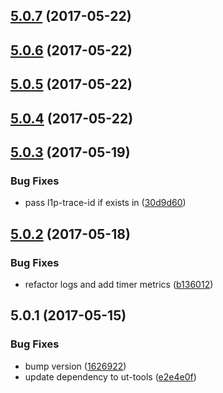 <a name="5.0.7"></a>
## [5.0.7](https://github.com/softwaregroup-bg/ut-log-dfsp/compare/v5.0.6...v5.0.7) (2017-05-22)



<a name="5.0.6"></a>
## [5.0.6](https://github.com/softwaregroup-bg/ut-log-dfsp/compare/v5.0.5...v5.0.6) (2017-05-22)



<a name="5.0.5"></a>
## [5.0.5](https://github.com/softwaregroup-bg/ut-log-dfsp/compare/v5.0.4...v5.0.5) (2017-05-22)



<a name="5.0.4"></a>
## [5.0.4](https://github.com/softwaregroup-bg/ut-log-dfsp/compare/v5.0.3...v5.0.4) (2017-05-22)



<a name="5.0.3"></a>
## [5.0.3](https://github.com/softwaregroup-bg/ut-log-dfsp/compare/v5.0.2...v5.0.3) (2017-05-19)


### Bug Fixes

* pass l1p-trace-id if exists in ([30d9d60](https://github.com/softwaregroup-bg/ut-log-dfsp/commit/30d9d60))



<a name="5.0.2"></a>
## [5.0.2](https://github.com/softwaregroup-bg/ut-log-dfsp/compare/v5.0.1...v5.0.2) (2017-05-18)


### Bug Fixes

* refactor logs and add timer metrics ([b136012](https://github.com/softwaregroup-bg/ut-log-dfsp/commit/b136012))



<a name="5.0.1"></a>
## 5.0.1 (2017-05-15)


### Bug Fixes

* bump version ([1626922](https://github.com/softwaregroup-bg/ut-log-dfsp/commit/1626922))
* update dependency to ut-tools ([e2e4e0f](https://github.com/softwaregroup-bg/ut-log-dfsp/commit/e2e4e0f))



